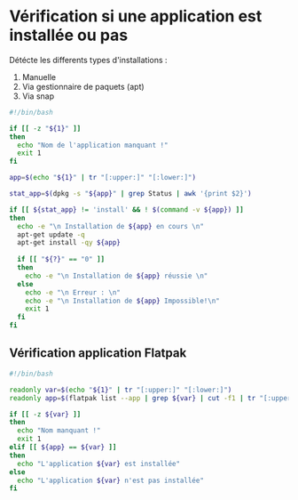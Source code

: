 # Vérification si une application est installée ou pas
Détécte les differents types d'installations :
1. Manuelle
2. Via gestionnaire de paquets (apt)
3. Via snap

```bash
#!/bin/bash

if [[ -z "${1}" ]]
then
  echo "Nom de l'application manquant !"
  exit 1
fi

app=$(echo "${1}" | tr "[:upper:]" "[:lower:]")

stat_app=$(dpkg -s "${app}" | grep Status | awk '{print $2}')

if [[ ${stat_app} != 'install' && ! $(command -v ${app}) ]]
then
  echo -e "\n Installation de ${app} en cours \n"
  apt-get update -q
  apt-get install -qy ${app}
  
  if [[ "${?}" == "0" ]]
  then
    echo -e "\n Installation de ${app} réussie \n"
  else
    echo -e "\n Erreur : \n"
    echo -e "\n Installation de ${app} Impossible!\n"
    exit 1
  fi
fi
```
## Vérification application Flatpak

```bash
#!/bin/bash

readonly var=$(echo "${1}" | tr "[:upper:]" "[:lower:]")
readonly app=$(flatpak list --app | grep ${var} | cut -f1 | tr "[:upper:]" "[:lower:]")

if [[ -z ${var} ]]
then
  echo "Nom manquant !"
  exit 1
elif [[ ${app} == ${var} ]]
then
  echo "L'application ${var} est installée"
else
  echo "L'application ${var} n'est pas installée"
fi

```

